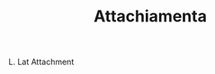 ---
title: Attachiamenta
permalink: "/definitions/attachiamenta.html"
body: L. Lat Attachment
published_at: '2018-07-07'
layout: post
---